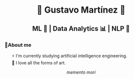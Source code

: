 <h1 align="center">👾 Gustavo Martínez 👾</h1>
  
<h2 align="center"> ML 📌 | Data Analytics 📊 | NLP 💬</h2>

  <h3>🎈About me </h3>
  <ul>
    ⚡ I'm currently studying artificial intelligence engineering.<br>
    🎻 I love all the forms of art.
  </ul>
<p align="center"><i>memento mori</i></p>
<!--
🖥️📌📊🎈
## Hi there! 👋

👾 I'm Gustavo and... 👾
- 🔭 I’m currently working on ...
- 🌱 I’m currently learning ...
- 👯 I’m looking to collaborate on ...
- 🤔 I’m looking for help with ...
- 💬 Ask me about ...
- 📫 How to reach me: ...
- 😄 Pronouns: ...
- ⚡ Fun fact: ...
**iAdachi/iAdachi** is a ✨ _special_ ✨ repository because its `README.md` (this file) appears on your GitHub profile.

Here are some ideas to get you started:

- 🔭 I’m currently working on ...
- 🌱 I’m currently learning ...
- 👯 I’m looking to collaborate on ...
- 🤔 I’m looking for help with ...
- 💬 Ask me about ...
- 📫 How to reach me: ...
- 😄 Pronouns: ...
- ⚡ Fun fact: ...
-->
